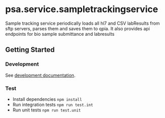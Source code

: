 # psa.service.sampletrackingservice

Sample tracking service periodically loads all hl7 and CSV labResults from sftp servers, parses them and saves them to qpia.
It also provides api endpoints for bio sample submittance and labresults

## Getting Started

### Development

See [development documentation](../docs/development.md).

### Test

- Install dependencies `npm install`
- Run integration tests `npm run test.int`
- Run unit tests `npm run test.unit`
